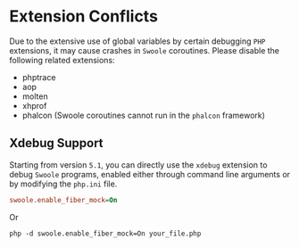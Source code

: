 # Extension Conflicts

Due to the extensive use of global variables by certain debugging `PHP` extensions, it may cause crashes in `Swoole` coroutines. Please disable the following related extensions:

* phptrace
* aop
* molten
* xhprof
* phalcon (Swoole coroutines cannot run in the `phalcon` framework)

## Xdebug Support
Starting from version `5.1`, you can directly use the `xdebug` extension to debug `Swoole` programs, enabled either through command line arguments or by modifying the `php.ini` file.

```ini
swoole.enable_fiber_mock=On
```

Or

```shell
php -d swoole.enable_fiber_mock=On your_file.php
```
